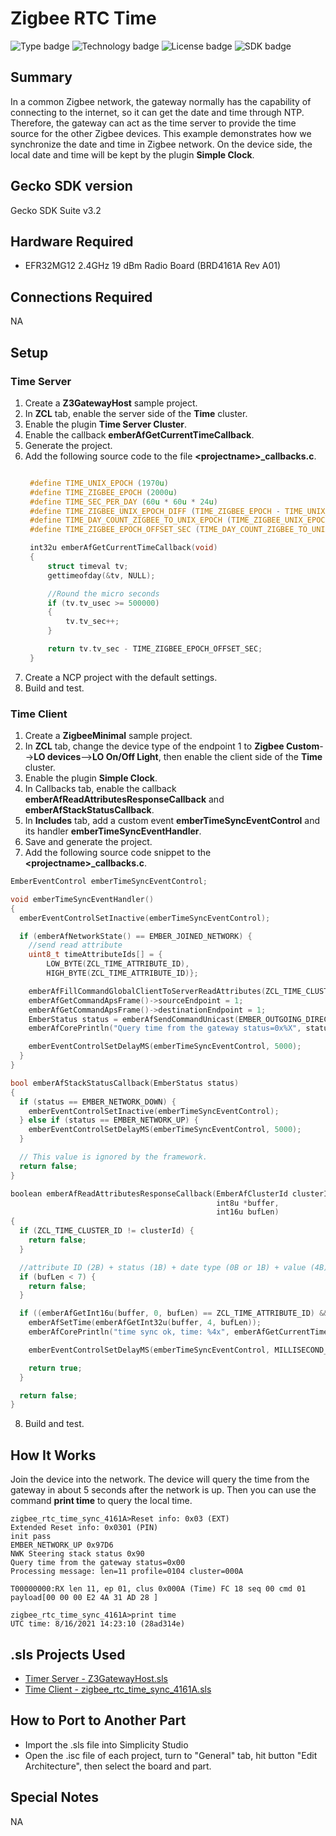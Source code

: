 # Zigbee RTC Time #
![Type badge](https://img.shields.io/badge/Type-Virtual%20application-green)
![Technology badge](https://img.shields.io/badge/Technology-Zigbee-green)
![License badge](https://img.shields.io/badge/License-Zlib-green)
![SDK badge](https://img.shields.io/badge/SDK-v3.2.1-green)

## Summary ##
In a common Zigbee network, the gateway normally has the capability of connecting to the internet, so it can get the date and time through NTP. Therefore, the gateway can act as the time server to provide the time source for the other Zigbee devices. This example demonstrates how we synchronize the date and time in Zigbee network. On the device side, the local date and time will be kept by the plugin **Simple Clock**. 

## Gecko SDK version ##
Gecko SDK Suite v3.2

## Hardware Required ##
- EFR32MG12 2.4GHz 19 dBm Radio Board (BRD4161A Rev A01)

## Connections Required ##
NA

## Setup ##
### Time Server ###
1. Create a **Z3GatewayHost** sample project.
2. In **ZCL** tab, enable the server side of the **Time** cluster.
3. Enable the plugin **Time Server Cluster**.
4. Enable the callback **emberAfGetCurrentTimeCallback**.
5. Generate the project.
6. Add the following source code to the file **\<projectname\>_callbacks.c**.
   ```C

    #define TIME_UNIX_EPOCH (1970u)
    #define TIME_ZIGBEE_EPOCH (2000u)
    #define TIME_SEC_PER_DAY (60u * 60u * 24u)
    #define TIME_ZIGBEE_UNIX_EPOCH_DIFF (TIME_ZIGBEE_EPOCH - TIME_UNIX_EPOCH)
    #define TIME_DAY_COUNT_ZIGBEE_TO_UNIX_EPOCH (TIME_ZIGBEE_UNIX_EPOCH_DIFF * 365u + 7u) ///< 30 years and 7 leap days
    #define TIME_ZIGBEE_EPOCH_OFFSET_SEC (TIME_DAY_COUNT_ZIGBEE_TO_UNIX_EPOCH * TIME_SEC_PER_DAY)

    int32u emberAfGetCurrentTimeCallback(void)
    {
        struct timeval tv;
        gettimeofday(&tv, NULL);

        //Round the micro seconds
        if (tv.tv_usec >= 500000)
        {
            tv.tv_sec++;
        }

        return tv.tv_sec - TIME_ZIGBEE_EPOCH_OFFSET_SEC;
    }
   ```
7. Create a NCP project with the default settings.
8. Build and test.


### Time Client ###
1. Create a **ZigbeeMinimal** sample project.
2. In **ZCL** tab, change the device type of the endpoint 1 to **Zigbee Custom**-->**LO devices**-->**LO On/Off Light**, then enable the client side of the **Time** cluster.
3. Enable the plugin **Simple Clock**.
4. In Callbacks tab, enable the callback **emberAfReadAttributesResponseCallback** and **emberAfStackStatusCallback**.
5. In **Includes** tab, add a custom event **emberTimeSyncEventControl** and its handler **emberTimeSyncEventHandler**.
6. Save and generate the project.
7. Add the following source code snippet to the **\<projectname\>_callbacks.c**.
  
  ```C
  EmberEventControl emberTimeSyncEventControl;

  void emberTimeSyncEventHandler()
  {
    emberEventControlSetInactive(emberTimeSyncEventControl);

    if (emberAfNetworkState() == EMBER_JOINED_NETWORK) {
      //send read attribute
      uint8_t timeAttributeIds[] = {
          LOW_BYTE(ZCL_TIME_ATTRIBUTE_ID),
          HIGH_BYTE(ZCL_TIME_ATTRIBUTE_ID)};

      emberAfFillCommandGlobalClientToServerReadAttributes(ZCL_TIME_CLUSTER_ID, timeAttributeIds, sizeof(timeAttributeIds));
      emberAfGetCommandApsFrame()->sourceEndpoint = 1;
      emberAfGetCommandApsFrame()->destinationEndpoint = 1;
      EmberStatus status = emberAfSendCommandUnicast(EMBER_OUTGOING_DIRECT, 0x0000);
      emberAfCorePrintln("Query time from the gateway status=0x%X", status);

      emberEventControlSetDelayMS(emberTimeSyncEventControl, 5000);
    }
  }

  bool emberAfStackStatusCallback(EmberStatus status)
  {
    if (status == EMBER_NETWORK_DOWN) {
      emberEventControlSetInactive(emberTimeSyncEventControl);
    } else if (status == EMBER_NETWORK_UP) {
      emberEventControlSetDelayMS(emberTimeSyncEventControl, 5000);
    }

    // This value is ignored by the framework.
    return false;
  }

  boolean emberAfReadAttributesResponseCallback(EmberAfClusterId clusterId,
                                                int8u *buffer,
                                                int16u bufLen)
  {
    if (ZCL_TIME_CLUSTER_ID != clusterId) {
      return false;
    }

    //attribute ID (2B) + status (1B) + date type (0B or 1B) + value (4B)
    if (bufLen < 7) {
      return false;
    }

    if ((emberAfGetInt16u(buffer, 0, bufLen) == ZCL_TIME_ATTRIBUTE_ID) && (emberAfGetInt8u(buffer, 2, bufLen) == EMBER_ZCL_STATUS_SUCCESS)) {
      emberAfSetTime(emberAfGetInt32u(buffer, 4, bufLen));
      emberAfCorePrintln("time sync ok, time: %4x", emberAfGetCurrentTime());

      emberEventControlSetDelayMS(emberTimeSyncEventControl, MILLISECOND_TICKS_PER_DAY);

      return true;
    }

    return false;
  }  
  ```
8.  Build and test.

## How It Works ##
Join the device into the network. The device will query the time from the gateway in about 5 seconds after the network is up. Then you can use the command **print time** to query the local time.
```
zigbee_rtc_time_sync_4161A>Reset info: 0x03 (EXT)
Extended Reset info: 0x0301 (PIN)
init pass
EMBER_NETWORK_UP 0x97D6
NWK Steering stack status 0x90
Query time from the gateway status=0x00
Processing message: len=11 profile=0104 cluster=000A

T00000000:RX len 11, ep 01, clus 0x000A (Time) FC 18 seq 00 cmd 01 payload[00 00 00 E2 4A 31 AD 28 ]

zigbee_rtc_time_sync_4161A>print time
UTC time: 8/16/2021 14:23:10 (28ad314e)
```

## .sls Projects Used ##
- [Timer Server - Z3GatewayHost.sls](SimplicityStudio/Z3GatewayHost.sls)
- [Time Client - zigbee_rtc_time_sync_4161A.sls](SimplicityStudio/zigbee_rtc_time_sync_4161A.sls)

## How to Port to Another Part ##
- Import the .sls file into Simplicity Studio
- Open the .isc file of each project, turn to "General" tab, hit button "Edit Architecture", then select the board and part.

## Special Notes ##
NA
